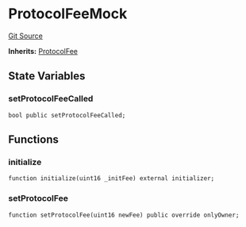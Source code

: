 # ProtocolFeeMock
[Git Source](https://github.com/teller-protocol/teller-protocol-v2/blob/cc7fb9358a2518de7ee33e518ebac21eac498b0d/contracts/ProtocolFeeMock.sol)

**Inherits:**
[ProtocolFee](/contracts/ProtocolFee.sol/contract.ProtocolFee.md)


## State Variables
### setProtocolFeeCalled

```solidity
bool public setProtocolFeeCalled;
```


## Functions
### initialize


```solidity
function initialize(uint16 _initFee) external initializer;
```

### setProtocolFee


```solidity
function setProtocolFee(uint16 newFee) public override onlyOwner;
```


